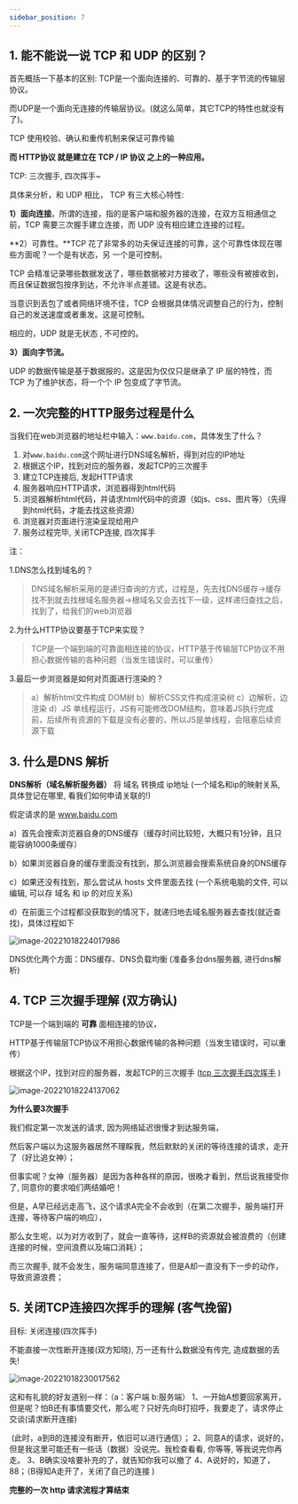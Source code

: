 ```yaml
---
sidebar_position: 7
---
```

## 1. 能不能说一说 TCP 和 UDP 的区别？ 

首先概括一下基本的区别: TCP是一个面向连接的、可靠的、基于字节流的传输层协议。 

而UDP是一个面向无连接的传输层协议。(就这么简单，其它TCP的特性也就没有了)。 

TCP 使⽤校验、确认和重传机制来保证可靠传输 

**而 HTTP协议 就是建立在 TCP / IP 协议 之上的一种应用。**

TCP: 三次握手, 四次挥手~

具体来分析，和 UDP 相比， TCP 有三大核心特性: 

**1）面向连接**。所谓的连接，指的是客户端和服务器的连接，在双方互相通信之前，TCP 需要三次握手建立连接，而 UDP 没有相应建立连接的过程。 

**2）可靠性。**TCP 花了非常多的功夫保证连接的可靠，这个可靠性体现在哪些方面呢？一个是有状态，另 一个是可控制。 

TCP 会精准记录哪些数据发送了，哪些数据被对方接收了，哪些没有被接收到，而且保证数据包按序到达，不允许半点差错。这是有状态。 

当意识到丢包了或者网络环境不佳，TCP 会根据具体情况调整自己的行为，控制自己的发送速度或者重发。这是可控制。 

相应的，UDP 就是无状态 , 不可控的。 

**3）面向字节流。**

UDP 的数据传输是基于数据报的，这是因为仅仅只是继承了 IP 层的特性，而 TCP 为了维护状态，将一个个 IP 包变成了字节流。

## 2. 一次完整的HTTP服务过程是什么

当我们在web浏览器的地址栏中输入：`www.baidu.com`，具体发生了什么？

1. 对`www.baidu.com`这个网址进行DNS域名解析，得到对应的IP地址
2. 根据这个IP，找到对应的服务器，发起TCP的三次握手
3. 建立TCP连接后, 发起HTTP请求
4. 服务器响应HTTP请求，浏览器得到html代码
5. 浏览器解析html代码，并请求html代码中的资源（如js、css、图片等）（先得到html代码，才能去找这些资源）
6. 浏览器对页面进行渲染呈现给用户
7. 服务过程完毕, 关闭TCP连接, 四次挥手

注：

1.DNS怎么找到域名的？

> DNS域名解析采用的是递归查询的方式，过程是，先去找DNS缓存->缓存找不到就去找根域名服务器->根域名又会去找下一级，这样递归查找之后，找到了，给我们的web浏览器

2.为什么HTTP协议要基于TCP来实现？  

> TCP是一个端到端的可靠面相连接的协议，HTTP基于传输层TCP协议不用担心数据传输的各种问题（当发生错误时，可以重传）

3.最后一步浏览器是如何对页面进行渲染的？  

> a）解析html文件构成 DOM树
> b）解析CSS文件构成渲染树
> c）边解析，边渲染
> d）JS 单线程运行，JS有可能修改DOM结构，意味着JS执行完成前，后续所有资源的下载是没有必要的，所以JS是单线程，会阻塞后续资源下载

## 3. 什么是DNS 解析

**DNS解析（域名解析服务器）**  将 域名 转换成 ip地址   (一个域名和ip的映射关系, 具体登记在哪里, 看我们如何申请关联的!)

假定请求的是 www.baidu.com

a）首先会搜索浏览器自身的DNS缓存（缓存时间比较短，大概只有1分钟，且只能容纳1000条缓存）

b）如果浏览器自身的缓存里面没有找到，那么浏览器会搜索系统自身的DNS缓存

c）如果还没有找到，那么尝试从 hosts 文件里面去找  (一个系统电脑的文件, 可以编辑, 可以存 域名 和 ip 的对应关系)

d）在前面三个过程都没获取到的情况下，就递归地去域名服务器去查找(就近查找)，具体过程如下

![image-20221018224017986](https://cdn.jsdelivr.net/gh/levanaya/web-img@main/img/20221018224018.png)

DNS优化两个方面：DNS缓存、DNS负载均衡 (准备多台dns服务器, 进行dns解析)

## 4. TCP 三次握手理解 (双方确认)

TCP是一个端到端的  **可靠**  面相连接的协议，

HTTP基于传输层TCP协议不用担心数据传输的各种问题（当发生错误时，可以重传）

根据这个IP，找到对应的服务器，发起TCP的三次握手 ([tcp 三次握手四次挥手](https://blog.csdn.net/qq_38950316/article/details/81087809) ) 

![image-20221018224137062](https://cdn.jsdelivr.net/gh/levanaya/web-img@main/img/20221018224137.png)

**为什么要3次握手**

我们假定第一次发送的请求,  因为网络延迟很慢才到达服务端，

然后客户端以为这服务器居然不理睬我，然后默默的关闭的等待连接的请求，走开了（好比追女神）；

但事实呢？女神（服务器）是因为各种各样的原因，很晚才看到，然后说我接受你了, 同意你的要求咱们两结婚吧！

但是，A早已经远走高飞，这个请求A完全不会收到（在第二次握手，服务端打开连接，等待客户端的响应），

那么女生呢，以为对方收到了，就会一直等待，这样B的资源就会被浪费的（创建连接的时候，空间浪费以及端口消耗）；

而三次握手, 就不会发生，服务端同意连接了，但是A却一直没有下一步的动作，导致资源浪费；

## 5. 关闭TCP连接四次挥手的理解 (客气挽留)

目标: 关闭连接(四次挥手) 

不能直接一次性断开连接(双方知晓), 万一还有什么数据没有传完, 造成数据的丢失!

![image-20221018230017562](https://cdn.jsdelivr.net/gh/levanaya/web-img@main/img/20221018230017.png)

 这和有礼貌的好友道别一样：（a：客户端 b:服务端）
1、一开始A想要回家离开，但是呢？怕B还有事情要交代，那么呢？只好先向B打招呼，我要走了，请求停止交谈(请求断开连接)

​    (此时，a到B的连接没有断开，依旧可以进行通信）；
2、同意A的请求，说好的，但是我这里可能还有一些话（数据）没说完。我检查看看,  你等等,  等我说完你再走。
3、B确实没啥要补充的了，就告知你我可以撤了
4、A说好的，知道了，88；（B得知A走开了，关闭了自己的连接 )



**完整的一次 http 请求流程才算结束**
